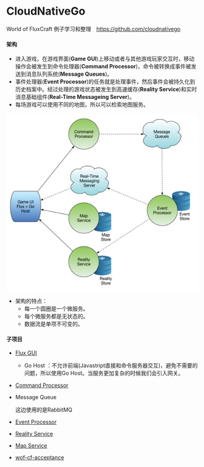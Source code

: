 # CloudNativeGo
World of FluxCraft 例子学习和整理　https://github.com/cloudnativego 

#### 架构

+ 进入游戏，在游戏界面(**Game GUI**)上移动或者与其他游戏玩家交互时，移动操作会被发生到命令处理器(**Command Processor**)，命令被转换成事件被发送到消息队列系统(**Message Queues**)。
+ 事件处理器(**Event Processor**)的任务就是处理事件，然后事件会被持久化到历史档案中。经过处理的游戏状态被发生到高速缓存(**Reality Service**)和实时消息基础组件(**Real-Time Messageing Server**)。
+ 每场游戏可以使用不同的地图，所以可以检索地图服务。

![１](./imgs/1.png)

+ 架构的特点：
  + 每一个圆圈是一个微服务。
  + 每个微服务都是无状态的。
  + 数据流是单项不可变的。

#### 子项目

+ [Flux GUI](https://github.com/cloudnativego/wof-ui)

  + Go Host ：不允许前端(Javastript直接和命令服务器交互)，避免不需要的问题，所以使用Go Host。当服务更加复杂的时候我们会引入网关。

+ [Command Processor](https://github.com/cloudnativego/wof-commandprocessing)

+ Message Queue

  这边使用的是RabbitMQ

+ [Event Processor](https://github.com/cloudnativego/wof-eventprocessing)

+ [Reality Service](https://github.com/cloudnativego/wof-reality)

+ [Map  Service](https://github.com/cloudnativego/wof-mapservice)

+ [wof-cf-acceptance](https://github.com/cloudnativego/wof-cf-acceptance)



